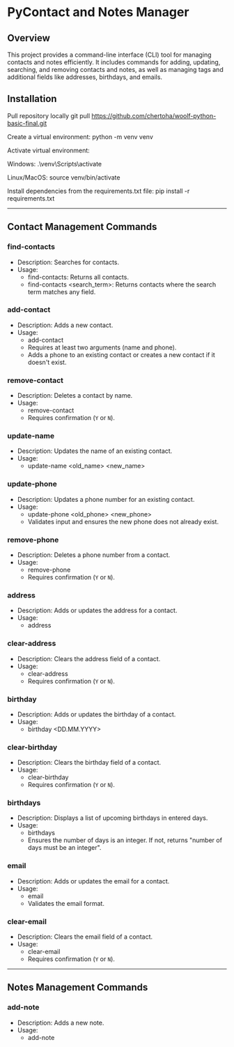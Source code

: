 # PyContact and Notes Manager

## Overview
This project provides a command-line interface (CLI) tool for managing contacts and notes efficiently. 
It includes commands for adding, updating, searching, and removing contacts and notes, 
as well as managing tags and additional fields like addresses, birthdays, and emails.

## Installation
Pull repository locally
git pull https://github.com/chertoha/woolf-python-basic-final.git

Create a virtual environment:
python -m venv venv

Activate virtual environment:

Windows:
.\venv\Scripts\activate

Linux/MacOS:
source venv/bin/activate

Install dependencies from the requirements.txt file:
pip install -r requirements.txt

---

## Contact Management Commands

### find-contacts
- Description: Searches for contacts.
- Usage:
  - find-contacts: Returns all contacts.
  - find-contacts <search_term>: Returns contacts where the search term matches any field.

### add-contact
- Description: Adds a new contact.
- Usage:
  - add-contact <name> <phone>
  - Requires at least two arguments (name and phone).
  - Adds a phone to an existing contact or creates a new contact if it doesn't exist.

### remove-contact
- Description: Deletes a contact by name.
- Usage:
  - remove-contact <name>
  - Requires confirmation (`Y` or `N`).

### update-name
- Description: Updates the name of an existing contact.
- Usage:
  - update-name <old_name> <new_name>

### update-phone
- Description: Updates a phone number for an existing contact.
- Usage:
  - update-phone <name> <old_phone> <new_phone>
  - Validates input and ensures the new phone does not already exist.

### remove-phone
- Description: Deletes a phone number from a contact.
- Usage:
  - remove-phone <name> <phone>
  - Requires confirmation (`Y` or `N`).

### address
- Description: Adds or updates the address for a contact.
- Usage:
  - address <name> <address>

### clear-address
- Description: Clears the address field of a contact.
- Usage:
  - clear-address <name>
  - Requires confirmation (`Y` or `N`).

### birthday
- Description: Adds or updates the birthday of a contact.
- Usage:
  - birthday <name> <DD.MM.YYYY>

### clear-birthday
- Description: Clears the birthday field of a contact.
- Usage:
  - clear-birthday <name>
  - Requires confirmation (`Y` or `N`).

### birthdays
- Description: Displays a list of upcoming birthdays in entered days.
- Usage:
  - birthdays <days>
  - Ensures the number of days is an integer. If not, returns "number of days must be an integer".

### email
- Description: Adds or updates the email for a contact.
- Usage:
  - email <name> <email>
  - Validates the email format.

### clear-email
- Description: Clears the email field of a contact.
- Usage:
  - clear-email <name>
  - Requires confirmation (`Y` or `N`).

---

## Notes Management Commands

### add-note
- Description: Adds a new note.
- Usage:
  - add-note <title> <text>

### update-note
- Description: Updates the text of an existing note.
- Usage:
  - update-note <title> <text>

### update-note-title
- Description: Updates the title of an existing note.
- Usage:
  - update-note-title <old_title> <new_title>

### remove-note
- Description: Deletes a note.
- Usage:
  - remove-note <title>
  - Requires confirmation (`Y` or `N`).

### find-notes
- Description: Searches for notes by title or text.
- Usage:
  - find-notes <search_term>
  - Returns all notes if no argument is provided. 

### add-tags
- Description: Adds tags to an existing note.
- Usage:
  - add-tags <title> <tags>
  - Ignores duplicate tags.

### remove-tags
- Description: Removes tags from an existing note.
- Usage:
  - remove-tags <title> <tags>
  - Requires confirmation (`Y` or `N`).

### find-tags
- Description: Searches for notes by tags.
- Usage:
  - find-tags <tag>

---
## Help Command
- Description: Displays a list of all available commands with descriptions and examples.
- Usage:
  - help

---

## Notes
- All confirmation prompts accept Y or N in any case (e.g., y, n, Y, `N`).
- Proper validation ensures data integrity and user-friendly error messages.
